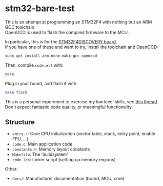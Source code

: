 # stm32-bare-test

This is an attempt at programming an STM32F4 with nothing but an ARM GCC toolchain.  
OpenOCD is used to flash the compiled firmware to the MCU.

In particular, this is for the [STM32F4DISCOVERY board][stm32f4-discovery].  
If you have one of these and want to try, install the toolchain and OpenOCD:

~~~ bash
sudo apt install arm-none-eabi-gcc openocd
~~~

Then, compile `code.elf` with:

~~~ bash
make
~~~

Plug in your board, and flash it with:

~~~ bash
make flash
~~~

This is a personal experiment to exercise my low level skills, see [this thread][thread].  
Don't expect fantastic code quality, or meaningful functionality.


## Structure

 - `entry.c`: Core CPU initialization (vector table, stack, entry point, enable FPU, ...)
 - `code.c`: Main application code
 - `constants.h`: Memory layout constants
 - `Makefile`: The 'buildsystem'
 - `code.lds`: Linker script (setting up memory regions)
 
Other:
 
 - `docs/`: Manufacturer documentation (board, MCU, core)


[stm32f4-discovery]: https://www.st.com/en/evaluation-tools/stm32f4discovery.html
[thread]: https://twitter.com/mild_sunrise/status/1452296814770769920
